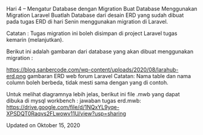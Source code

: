 Hari 4 – Mengatur Database dengan Migration
Buat Database Menggunakan Migration Laravel
Buatlah Database dari desain ERD yang sudah dibuat pada tugas ERD di hari Senin menggunakan migration di Laravel.

Catatan : Tugas migration ini boleh disimpan di project Laravel tugas kemarin (melanjutkan).

Berikut ini adalah gambaran dari database yang akan dibuat menggunakan migration :

https://blog.sanbercode.com/wp-content/uploads/2020/08/larahub-erd.png
gambaran ERD web forum Laravel
Catatan: Nama table dan nama column boleh berbeda, tidak mesti sama dengan yang di contoh.

Untuk melihat diagramnya lebih jelas, berikut ini file .mwb yang dapat dibuka di mysql workbench : jawaban tugas erd.mwb: https://drive.google.com/file/d/1NQxYL9yqe-XPSDQT0Raqvs2FLwowv11U/view?usp=sharing

Updated on Oktober 15, 2020